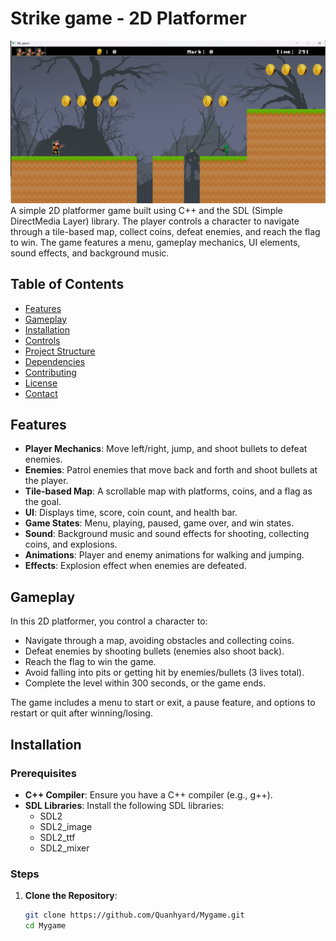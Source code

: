 # Strike game - 2D Platformer
![Game Screenshot](image/screen_shot.png)
A simple 2D platformer game built using C++ and the SDL (Simple DirectMedia Layer) library. The player controls a character to navigate through a tile-based map, collect coins, defeat enemies, and reach the flag to win. The game features a menu, gameplay mechanics, UI elements, sound effects, and background music.

## Table of Contents
- [Features](#features)
- [Gameplay](#gameplay)
- [Installation](#installation)
- [Controls](#controls)
- [Project Structure](#project-structure)
- [Dependencies](#dependencies)
- [Contributing](#contributing)
- [License](#license)
- [Contact](#contact)

## Features
- **Player Mechanics**: Move left/right, jump, and shoot bullets to defeat enemies.
- **Enemies**: Patrol enemies that move back and forth and shoot bullets at the player.
- **Tile-based Map**: A scrollable map with platforms, coins, and a flag as the goal.
- **UI**: Displays time, score, coin count, and health bar.
- **Game States**: Menu, playing, paused, game over, and win states.
- **Sound**: Background music and sound effects for shooting, collecting coins, and explosions.
- **Animations**: Player and enemy animations for walking and jumping.
- **Effects**: Explosion effect when enemies are defeated.

## Gameplay
In this 2D platformer, you control a character to:
- Navigate through a map, avoiding obstacles and collecting coins.
- Defeat enemies by shooting bullets (enemies also shoot back).
- Reach the flag to win the game.
- Avoid falling into pits or getting hit by enemies/bullets (3 lives total).
- Complete the level within 300 seconds, or the game ends.

The game includes a menu to start or exit, a pause feature, and options to restart or quit after winning/losing.

## Installation
### Prerequisites
- **C++ Compiler**: Ensure you have a C++ compiler (e.g., g++).
- **SDL Libraries**: Install the following SDL libraries:
  - SDL2
  - SDL2_image
  - SDL2_ttf
  - SDL2_mixer

### Steps
1. **Clone the Repository**:
   ```bash
   git clone https://github.com/Quanhyard/Mygame.git
   cd Mygame
